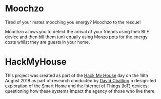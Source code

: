 # Moochzo
Tired of your mates mooching you energy? Moochzo to the rescue!

Moochzo allows you to detect the arrival of your friends using their BLE device and then bill them (un) equally using Monzo pots for the energy costs whilst they are guests in your home.

# HackMyHouse
This project was created as part of the [Hack My House](https://github.com/davidchatting/hackmyhouse) day on the 16th August 2018 as part of research conducted by [David Chatting](http://www.davidchatting.com) a design-led exploration of the Smart Home and the Internet of Things (IoT) devices; questioning how these systems impact the agency of those who live there.
